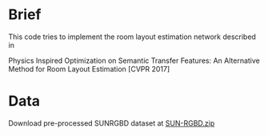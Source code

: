 # Brief
This code tries to implement the room layout estimation network described in

Physics Inspired Optimization on Semantic Transfer Features: An Alternative Method for Room Layout Estimation [CVPR 2017]

# Data
Download pre-processed SUNRGBD dataset at [SUN-RGBD.zip](https://drive.google.com/open?id=1oP0-n0AHW5mlfNrORLmQAAXqv0ByjIRg)

